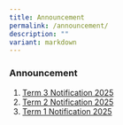 ```yaml
---
title: Announcement
permalink: /announcement/
description: ""
variant: markdown
---
```

### Announcement

1. [Term 3 Notification 2025](/files/2025/2025_Term_3_Parent_Notification.pdf)
2. [Term 2 Notification 2025](/files/2025/2025_Term_2_Parent_Notification.pdf)
3. [Term 1 Notification 2025](/files/2025/2025_Start_of_Year_PG_Notification.pdf)